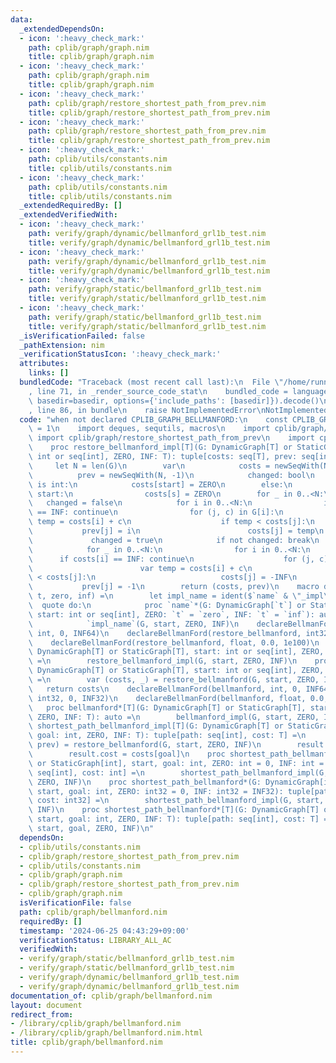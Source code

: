 ```yaml
---
data:
  _extendedDependsOn:
  - icon: ':heavy_check_mark:'
    path: cplib/graph/graph.nim
    title: cplib/graph/graph.nim
  - icon: ':heavy_check_mark:'
    path: cplib/graph/graph.nim
    title: cplib/graph/graph.nim
  - icon: ':heavy_check_mark:'
    path: cplib/graph/restore_shortest_path_from_prev.nim
    title: cplib/graph/restore_shortest_path_from_prev.nim
  - icon: ':heavy_check_mark:'
    path: cplib/graph/restore_shortest_path_from_prev.nim
    title: cplib/graph/restore_shortest_path_from_prev.nim
  - icon: ':heavy_check_mark:'
    path: cplib/utils/constants.nim
    title: cplib/utils/constants.nim
  - icon: ':heavy_check_mark:'
    path: cplib/utils/constants.nim
    title: cplib/utils/constants.nim
  _extendedRequiredBy: []
  _extendedVerifiedWith:
  - icon: ':heavy_check_mark:'
    path: verify/graph/dynamic/bellmanford_grl1b_test.nim
    title: verify/graph/dynamic/bellmanford_grl1b_test.nim
  - icon: ':heavy_check_mark:'
    path: verify/graph/dynamic/bellmanford_grl1b_test.nim
    title: verify/graph/dynamic/bellmanford_grl1b_test.nim
  - icon: ':heavy_check_mark:'
    path: verify/graph/static/bellmanford_grl1b_test.nim
    title: verify/graph/static/bellmanford_grl1b_test.nim
  - icon: ':heavy_check_mark:'
    path: verify/graph/static/bellmanford_grl1b_test.nim
    title: verify/graph/static/bellmanford_grl1b_test.nim
  _isVerificationFailed: false
  _pathExtension: nim
  _verificationStatusIcon: ':heavy_check_mark:'
  attributes:
    links: []
  bundledCode: "Traceback (most recent call last):\n  File \"/home/runner/.local/lib/python3.10/site-packages/onlinejudge_verify/documentation/build.py\"\
    , line 71, in _render_source_code_stat\n    bundled_code = language.bundle(stat.path,\
    \ basedir=basedir, options={'include_paths': [basedir]}).decode()\n  File \"/home/runner/.local/lib/python3.10/site-packages/onlinejudge_verify/languages/nim.py\"\
    , line 86, in bundle\n    raise NotImplementedError\nNotImplementedError\n"
  code: "when not declared CPLIB_GRAPH_BELLMANFORD:\n    const CPLIB_GRAPH_BELLMANFORD*\
    \ = 1\n    import deques, sequtils, macros\n    import cplib/graph/graph\n   \
    \ import cplib/graph/restore_shortest_path_from_prev\n    import cplib/utils/constants\n\
    \    proc restore_bellmanford_impl[T](G: DynamicGraph[T] or StaticGraph[T], start:\
    \ int or seq[int], ZERO, INF: T): tuple[costs: seq[T], prev: seq[int]] =\n   \
    \     let N = len(G)\n        var\n            costs = newSeqWith(N, INF)\n  \
    \          prev = newSeqWith(N, -1)\n            changed: bool\n        when start\
    \ is int:\n            costs[start] = ZERO\n        else:\n            for s in\
    \ start:\n                costs[s] = ZERO\n        for _ in 0..<N:\n         \
    \   changed = false\n            for i in 0..<N:\n                if costs[i]\
    \ == INF: continue\n                for (j, c) in G[i]:\n                    var\
    \ temp = costs[i] + c\n                    if temp < costs[j]:\n             \
    \           prev[j] = i\n                        costs[j] = temp\n           \
    \             changed = true\n            if not changed: break\n        if changed:\n\
    \            for _ in 0..<N:\n                for i in 0..<N:\n              \
    \      if costs[i] == INF: continue\n                    for (j, c) in G[i]:\n\
    \                        var temp = costs[i] + c\n                        if temp\
    \ < costs[j]:\n                            costs[j] = -INF\n                 \
    \           prev[j] = -1\n        return (costs, prev)\n    macro declareBellmanFord(name,\
    \ t, zero, inf) =\n        let impl_name = ident($`name` & \"_impl\")\n      \
    \  quote do:\n            proc `name`*(G: DynamicGraph[`t`] or StaticGraph[`t`],\
    \ start: int or seq[int], ZERO: `t` = `zero`, INF: `t` = `inf`): auto =\n    \
    \            `impl_name`(G, start, ZERO, INF)\n    declareBellmanFord(restore_bellmanford,\
    \ int, 0, INF64)\n    declareBellmanFord(restore_bellmanford, int32, 0, INF32)\n\
    \    declareBellmanFord(restore_bellmanford, float, 0.0, 1e100)\n    proc restore_bellmanford*[T](G:\
    \ DynamicGraph[T] or StaticGraph[T], start: int or seq[int], ZERO, INF: T): auto\
    \ =\n        restore_bellmanford_impl(G, start, ZERO, INF)\n    proc bellmanford_impl[T](G:\
    \ DynamicGraph[T] or StaticGraph[T], start: int or seq[int], ZERO, INF: T): auto\
    \ =\n        var (costs, _) = restore_bellmanford(G, start, ZERO, INF)\n     \
    \   return costs\n    declareBellmanFord(bellmanford, int, 0, INF64)\n    declareBellmanFord(bellmanford,\
    \ int32, 0, INF32)\n    declareBellmanFord(bellmanford, float, 0.0, 1e100)\n \
    \   proc bellmanford*[T](G: DynamicGraph[T] or StaticGraph[T], start: int or seq[int],\
    \ ZERO, INF: T): auto =\n        bellmanford_impl(G, start, ZERO, INF)\n    proc\
    \ shortest_path_bellmanford_impl[T](G: DynamicGraph[T] or StaticGraph[T], start,\
    \ goal: int, ZERO, INF: T): tuple[path: seq[int], cost: T] =\n        var (costs,\
    \ prev) = restore_bellmanford(G, start, ZERO, INF)\n        result.path = prev.restore_shortest_path_from_prev(goal)\n\
    \        result.cost = costs[goal]\n    proc shortest_path_bellmanford*(G: DynamicGraph[int]\
    \ or StaticGraph[int], start, goal: int, ZERO: int = 0, INF: int = INF64): tuple[path:\
    \ seq[int], cost: int] =\n        shortest_path_bellmanford_impl(G, start, goal,\
    \ ZERO, INF)\n    proc shortest_path_bellmanford*(G: DynamicGraph[int32] or StaticGraph[int32],\
    \ start, goal: int, ZERO: int32 = 0, INF: int32 = INF32): tuple[path: seq[int],\
    \ cost: int32] =\n        shortest_path_bellmanford_impl(G, start, goal, ZERO,\
    \ INF)\n    proc shortest_path_bellmanford*[T](G: DynamicGraph[T] or StaticGraph[T],\
    \ start, goal: int, ZERO, INF: T): tuple[path: seq[int], cost: T] =\n        shortest_path_bellmanford_impl(G,\
    \ start, goal, ZERO, INF)\n"
  dependsOn:
  - cplib/utils/constants.nim
  - cplib/graph/restore_shortest_path_from_prev.nim
  - cplib/utils/constants.nim
  - cplib/graph/graph.nim
  - cplib/graph/restore_shortest_path_from_prev.nim
  - cplib/graph/graph.nim
  isVerificationFile: false
  path: cplib/graph/bellmanford.nim
  requiredBy: []
  timestamp: '2024-06-25 04:43:29+09:00'
  verificationStatus: LIBRARY_ALL_AC
  verifiedWith:
  - verify/graph/static/bellmanford_grl1b_test.nim
  - verify/graph/static/bellmanford_grl1b_test.nim
  - verify/graph/dynamic/bellmanford_grl1b_test.nim
  - verify/graph/dynamic/bellmanford_grl1b_test.nim
documentation_of: cplib/graph/bellmanford.nim
layout: document
redirect_from:
- /library/cplib/graph/bellmanford.nim
- /library/cplib/graph/bellmanford.nim.html
title: cplib/graph/bellmanford.nim
---
```

